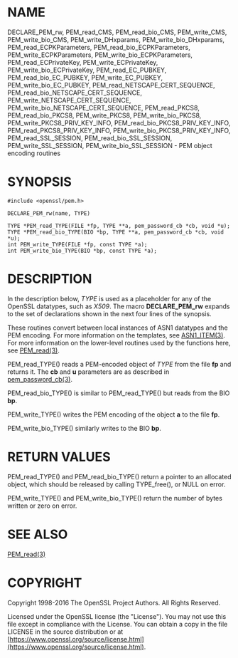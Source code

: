 # NAME

DECLARE\_PEM\_rw,
PEM\_read\_CMS,
PEM\_read\_bio\_CMS,
PEM\_write\_CMS,
PEM\_write\_bio\_CMS,
PEM\_write\_DHxparams,
PEM\_write\_bio\_DHxparams,
PEM\_read\_ECPKParameters,
PEM\_read\_bio\_ECPKParameters,
PEM\_write\_ECPKParameters,
PEM\_write\_bio\_ECPKParameters,
PEM\_read\_ECPrivateKey,
PEM\_write\_ECPrivateKey,
PEM\_write\_bio\_ECPrivateKey,
PEM\_read\_EC\_PUBKEY,
PEM\_read\_bio\_EC\_PUBKEY,
PEM\_write\_EC\_PUBKEY,
PEM\_write\_bio\_EC\_PUBKEY,
PEM\_read\_NETSCAPE\_CERT\_SEQUENCE,
PEM\_read\_bio\_NETSCAPE\_CERT\_SEQUENCE,
PEM\_write\_NETSCAPE\_CERT\_SEQUENCE,
PEM\_write\_bio\_NETSCAPE\_CERT\_SEQUENCE,
PEM\_read\_PKCS8,
PEM\_read\_bio\_PKCS8,
PEM\_write\_PKCS8,
PEM\_write\_bio\_PKCS8,
PEM\_write\_PKCS8\_PRIV\_KEY\_INFO,
PEM\_read\_bio\_PKCS8\_PRIV\_KEY\_INFO,
PEM\_read\_PKCS8\_PRIV\_KEY\_INFO,
PEM\_write\_bio\_PKCS8\_PRIV\_KEY\_INFO,
PEM\_read\_SSL\_SESSION,
PEM\_read\_bio\_SSL\_SESSION,
PEM\_write\_SSL\_SESSION,
PEM\_write\_bio\_SSL\_SESSION
\- PEM object encoding routines

# SYNOPSIS

    #include <openssl/pem.h>

    DECLARE_PEM_rw(name, TYPE)

    TYPE *PEM_read_TYPE(FILE *fp, TYPE **a, pem_password_cb *cb, void *u);
    TYPE *PEM_read_bio_TYPE(BIO *bp, TYPE **a, pem_password_cb *cb, void *u);
    int PEM_write_TYPE(FILE *fp, const TYPE *a);
    int PEM_write_bio_TYPE(BIO *bp, const TYPE *a);

# DESCRIPTION

In the description below, _TYPE_ is used
as a placeholder for any of the OpenSSL datatypes, such as _X509_.
The macro **DECLARE\_PEM\_rw** expands to the set of declarations shown in
the next four lines of the synopsis.

These routines convert between local instances of ASN1 datatypes and
the PEM encoding.  For more information on the templates, see
[ASN1\_ITEM(3)](http://man.he.net/man3/ASN1_ITEM).  For more information on the lower-level routines used
by the functions here, see [PEM\_read(3)](http://man.he.net/man3/PEM_read).

PEM\_read\_TYPE() reads a PEM-encoded object of _TYPE_ from the file **fp**
and returns it.  The **cb** and **u** parameters are as described in
[pem\_password\_cb(3)](http://man.he.net/man3/pem_password_cb).

PEM\_read\_bio\_TYPE() is similar to PEM\_read\_TYPE() but reads from the BIO **bp**.

PEM\_write\_TYPE() writes the PEM encoding of the object **a** to the file **fp**.

PEM\_write\_bio\_TYPE() similarly writes to the BIO **bp**.

# RETURN VALUES

PEM\_read\_TYPE() and PEM\_read\_bio\_TYPE() return a pointer to an allocated
object, which should be released by calling TYPE\_free(), or NULL on error.

PEM\_write\_TYPE() and PEM\_write\_bio\_TYPE() return the number of bytes written
or zero on error.

# SEE ALSO

[PEM\_read(3)](http://man.he.net/man3/PEM_read)

# COPYRIGHT

Copyright 1998-2016 The OpenSSL Project Authors. All Rights Reserved.

Licensed under the OpenSSL license (the "License").  You may not use
this file except in compliance with the License.  You can obtain a copy
in the file LICENSE in the source distribution or at
[https://www.openssl.org/source/license.html](https://www.openssl.org/source/license.html).
